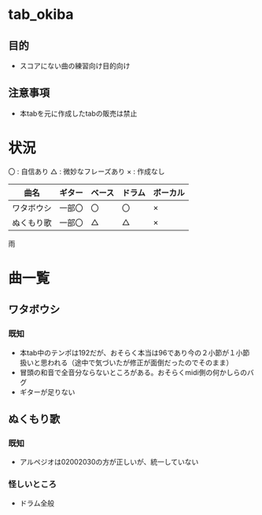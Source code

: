 # tab_okiba
## 目的
- スコアにない曲の練習向け目的向け

## 注意事項
- 本tabを元に作成したtabの販売は禁止

# 状況
〇  : 自信あり
△  : 微妙なフレーズあり
×  : 作成なし

曲名| ギター | ベース | ドラム | ボーカル
---|---|---|---|---|
ワタボウシ| 一部〇 | 〇 | 〇 | ×
ぬくもり歌| 一部〇 | △ | △ | ×
雨

# 曲一覧
## ワタボウシ
### 既知
- 本tab中のテンポは192だが、おそらく本当は96であり今の２小節が１小節扱いと思われる（途中で気づいたが修正が面倒だったのでそのまま）
- 冒頭の和音で全音分ならないところがある。おそらくmidi側の何かしらのバグ
- ギターが足りない

## ぬくもり歌
### 既知
- アルペジオは02002030の方が正しいが、統一していない
### 怪しいところ
- ドラム全般
